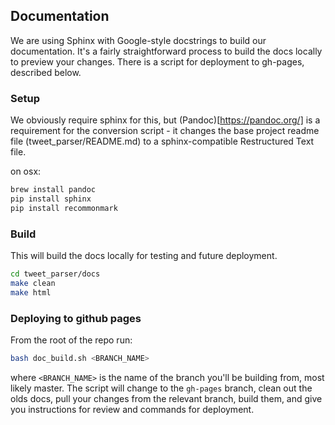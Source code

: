 ## Documentation
We are using Sphinx with Google-style docstrings to build our documentation. It's a fairly straightforward process to build the docs locally to preview your changes. There is a script for deployment to gh-pages, described below.

### Setup

We obviously require sphinx for this, but (Pandoc)[https://pandoc.org/] is a requirement for the conversion script - it changes the base project readme file (tweet_parser/README.md) to a sphinx-compatible Restructured Text file.

on osx:

```.bash
brew install pandoc
pip install sphinx
pip install recommonmark
```

### Build

This will build the docs locally for testing and future deployment.

```.bash
cd tweet_parser/docs
make clean
make html
```

### Deploying to github pages
From the root of the repo run:

```.bash
bash doc_build.sh <BRANCH_NAME>
```

where `<BRANCH_NAME>` is the name of the branch you'll be building from, most likely master. The script will change to the `gh-pages` branch, clean out the olds docs, pull your changes from the relevant branch, build them, and give you instructions for review and commands for deployment.
